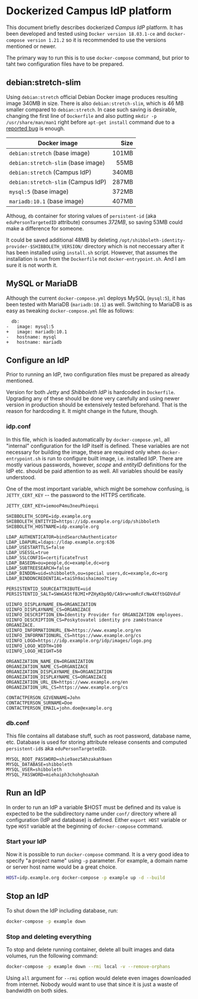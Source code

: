 # Dockerized Campus IdP platform

This document briefly describes dockerized *Campus IdP* platform. It has been developed and tested using `Docker version 18.03.1-ce` and `docker-compose version 1.21.2` so it is recommended to use the versions mentioned or newer.

The primary way to run this is to use `docker-compose` command, but prior to taht two configuration files have to be prepared.

## debian:stretch-slim

Using `debian:stretch` official Debian Docker image produces resulting image 340MB in size. There is also `debian:stretch-slim`, which is 46 MB smaller compared to `debian:stretch`. In case such saving is desirable, changing the first line of `Dockerfile` and also putting `mkdir -p /usr/share/man/man1` right before `apt-get install` command due to a [reported bug][] is enough.

| Docker image                       | Size  |
| ---------------------------------- | -----:|
| `debian:stretch` (base image)      | 101MB |
| `debian:stretch-slim` (base image) |  55MB |
| `debian:stretch` (Campus IdP)      | 340MB |
| `debian:stretch-slim` (Campus IdP) | 287MB |
| `mysql:5` (base image)             | 372MB |
| `mariadb:10.1` (base image)        | 407MB |

Althoug, `db` container for storing values of `persistent-id` (aka `eduPersonTargetedID` attribute) consumes _372MB_, so saving 53MB could make a difference for someone.

It could be saved additional 48MB by deleting `/opt/shibboleth-identity-provider-$SHIBBOLETH_VERSION/` directory which is not neccessary after it has been installed using `install.sh` script. However, that assumes the installation is run from the `Dockerfile` not `docker-entrypoint.sh`. And I am sure it is not worth it.

## MySQL or MariaDB

Although the current `docker-compose.yml` deploys MySQL (`mysql:5`), it has been tested with MariaDB (`mariadb:10.1`) as well. Switching to MariaDB is as easy as tweaking `docker-compose.yml` file as follows:

```
  db:
-   image: mysql:5
+   image: mariadb:10.1
-   hostname: mysql
+   hostname: mariadb
```

## Configure an IdP

Prior to running an IdP, two configuration files must be prepared as already mentioned.

Version for both _Jetty_ and _Shibboleth IdP_ is hardcoded in `Dockerfile`. Upgrading any of these should be done very carefully and using newer version in production should be extensively tested beforehand. That is the reason for hardcoding it. It might change in the future, though.

### idp.conf

In this file, which is loaded automatically by `docker-compose.yml`, all "internal" configuration for the IdP itself is defined. These variables are not necessary for building the image, these are required only when `docker-entrypoint.sh` is run to configure built image, i.e. installed IdP. There are mostly various passwords, however, _scope_ and _entityID_ definitions for the IdP etc. should be paid attention to as well. All variables should be easily understood.

One of the most important variable, which might be somehow confusing, is `JETTY_CERT_KEY` -- the password to the HTTPS certificate.

```
JETTY_CERT_KEY=iemooP4mu3neuPhiequi

SHIBBOLETH_SCOPE=idp.example.org
SHIBBOLETH_ENTITYID=https://idp.example.org/idp/shibboleth
SHIBBOLETH_HOSTNAME=idp.example.org

LDAP_AUTHENTICATOR=bindSearchAuthenticator
LDAP_LDAPURL=ldaps://ldap.example.org:636
LDAP_USESTARTTLS=false
LDAP_USESSL=true
LDAP_SSLCONFIG=certificateTrust
LDAP_BASEDN=ou=people,dc=example,dc=org
LDAP_SUBTREESEARCH=false
LDAP_BINDDN=uid=shibboleth,ou=special users,dc=example,dc=org
LDAP_BINDDNCREDENTIAL=taiSh9aishaimoo7tiey

PERSISTENTID_SOURCEATTRIBUTE=uid
PERSISTENTID_SALT=SWmGA5tfBJMI+PZHyKbp9D/CA9rw+omRcFcNw4XftbGDVduF

UIINFO_DISPLAYNAME_EN=ORGANIZATION
UIINFO_DISPLAYNAME_CS=ORGANIZACE
UIINFO_DESCRIPTION_EN=Identity Provider for ORGANIZATION employees.
UIINFO_DESCRIPTION_CS=Poskytovatel identity pro zaměstnance ORGANIZACE.
UIINFO_INFORMATIONURL_EN=https://www.example.org/en
UIINFO_INFORMATIONURL_CS=https://www.example.org/cs
UIINFO_LOGO=https://idp.example.org/idp/images/logo.png
UIINFO_LOGO_WIDTH=100
UIINFO_LOGO_HEIGHT=50

ORGANIZATION_NAME_EN=ORGANIZATION
ORGANIZATION_NAME_CS=ORGANIZACE
ORGANIZATION_DISPLAYNAME_EN=ORGANIZATION
ORGANIZATION_DISPLAYNAME_CS=ORGANIZACE
ORGANIZATION_URL_EN=https://www.example.org/en
ORGANIZATION_URL_CS=https://www.example.org/cs

CONTACTPERSON_GIVENNAME=John
CONTACTPERSON_SURNAME=Doe
CONTACTPERSON_EMAIL=john.doe@example.org
```

### db.conf

This file contains all database stuff, such as root password, database name, etc. Database is used for storing attribute release consents and computed `persistent-id`s aka `eduPersonTargetedID`.

```
MYSQL_ROOT_PASSWORD=shie9aez5Ahzakah9aen
MYSQL_DATABASE=shibboleth
MYSQL_USER=shibboleth
MYSQL_PASSWORD=miehaiph3chohghoaXah
```

## Run an IdP

In order to run an IdP a variable $HOST must be defined and its value is expected to be the subdirectory name under `conf/` directory where all configuration (IdP and database) is defined. Either `export HOST` variable or type `HOST` variable at the beginning of `docker-compose` command.

### Start your IdP

Now it is possible to run `docker-compose` command. It is a very good idea to specify "a project name" using `-p` parameter. For example, a domain name or server host name would be a great choice.

```bash
HOST=idp.example.org docker-compose -p example up -d --build
```

## Stop an IdP

To shut down the IdP including database, run:

```bash
docker-compose -p example down
```

### Stop and deleting everything

To stop and delete running container, delete all built images and data volumes, run the following command:

```bash
docker-compose -p example down --rmi local -v --remove-orphans
```

Using `all` argument for `--rmi` option would delete even images downloaded from internet. Nobody would want to use that since it is just a waste of bandwidth on both sides.

[reported bug]: https://bugs.debian.org/cgi-bin/bugreport.cgi?bug=863199

